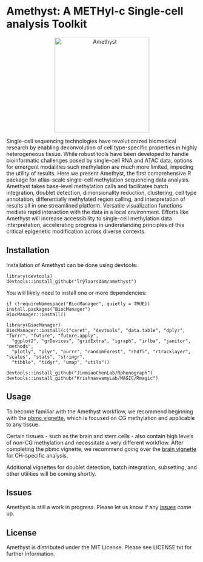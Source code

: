# Amethyst: A METHyl-c Single-cell analysis Toolkit

<!-- badges: start -->
<!-- badges: end -->

<p align="center">
  <img src="https://github.com/lrylaarsdam/amethyst/blob/main/images/amethyst.png?raw=true" alt="Amethyst" width="250" />
</p>

Single-cell sequencing technologies have revolutionized biomedical research by enabling deconvolution of cell type-specific properties in highly heterogeneous tissue. While robust tools have been developed to handle bioinformatic challenges posed by single-cell RNA and ATAC data, options for emergent modalities such methylation are much more limited, impeding the utility of results. Here we present Amethyst, the first comprehensive R package for atlas-scale single-cell methylation sequencing data analysis. Amethyst takes base-level methylation calls and facilitates batch integration, doublet detection, dimensionality reduction, clustering, cell type annotation, differentially methylated region calling, and interpretation of results all in one streamlined platform. Versatile visualization functions mediate rapid interaction with the data in a local environment. Efforts like Amethyst will increase accessibility to single-cell methylation data interpretation, accelerating progress in understanding principles of this critical epigenetic modification across diverse contexts.  

## Installation

Installation of Amethyst can be done using devtools:

```{r}
library(devtools)
devtools::install_github("lrylaarsdam/amethyst")
```

You will likely need to install one or more dependencies:

```{r}
if (!requireNamespace("BiocManager", quietly = TRUE))
install.packages("BiocManager")
BiocManager::install()

library(BiocManager)
BiocManager::install(c("caret", "devtools", "data.table", "dplyr", "furrr", "future", "future.apply",
  "ggplot2", "grDevices", "gridExtra", "igraph", "irlba", "janitor", "methods", 
  "plotly", "plyr", "purrr", "randomForest", "rhdf5", "rtracklayer", "scales", "stats", "stringr", 
  "tibble", "tidyr", "umap", "utils"))

devtools::install_github("JinmiaoChenLab/Rphenograph")
devtools::install_github("KrishnaswamyLab/MAGIC/Rmagic")
```

## Usage

To become familiar with the Amethyst workflow, we recommend beginning with the [pbmc vignette](http://htmlpreview.github.io/?https://github.com/lrylaarsdam/amethyst/blob/main/pbmc_vignette/pbmc_vignette.html), which is focused on CG methylation and applicable to any tissue. 

Certain tissues - such as the brain and stem cells - also contain high levels of non-CG methylation and necessitate a very different workflow. After completing the pbmc vignette, we recommend going over the [brain vignette](http://htmlpreview.github.io/?https://github.com/lrylaarsdam/amethyst/blob/main/brain_vignette/brain_vignette.html) for CH-specific analysis.

Additional vignettes for doublet detection, batch integration, subsetting, and other utilities will be coming shortly.

## Issues

Amethyst is still a work in progress. Please let us know if any [issues](https://github.com/lrylaarsdam/amethyst/issues) come up. 

## License

Amethyst is distributed under the MIT License. Please see LICENSE.txt for further information. 


